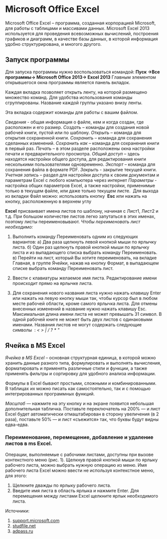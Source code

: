 # Microsoft Office Excel
Microsoft Office Excel – программа, созданная корпорацией Microsoft, для работы с таблицами и массивами данных. Microsoft Excel 2013 используется для проведения всевозможных вычислений, построения графиков и диаграмм, в качестве базы данных, в которой информация удобно структурирована, и многого другого.

## Запуск программы
Для запуска программы нужно воспользоваться командой:
**Пуск →Все программы→ Microsoft Office 2013→ Excel 2013**
Главным элементом открывшегося окна программы является панель вкладок.

Каждая вкладка позволяет открыть ленту, на которой размещено множество команд. Для удобства использования команды сгруппированы. Название каждой группы указано внизу ленты.

Эта вкладка содержит команды для работы с вашим файлом.

*Сведения* - общая информация о файле, кем и когда создан, где расположен и его размер.
*Создать* – команды для создания новой рабочей книги, пустой или по шаблону.
*Открыть* – команда для открытия сохраненной книги.
*Сохранить* – команда для сохранения сделанных изменений.
*Сохранить как* – команда для сохранения книги в первый раз.
*Печать* – в этом разделе расположены окна настройки печати и предварительного просмотра.
*Общий доступ* – здесь находятся настройки общего доступа, для редактирования книги несколькими пользователями одновременно.
*Экспорт* – команда для сохранения файла в формате PDF.
*Закрыть* - закрытие текущей книги.
*Учетная запись* – раздел для настройки доступа к своим документам и параметрам Excel с любого компьютера через интернет
*Параметры* - настройка общих параметров Excel, а также настройки, применимые только в текущем файле, или даже только текущем листе.
 Для выхода из вкладки Файл можно: использовать кнопку  **Esc** или нажать на кнопку, расположенную в верхнем углу

**Excel** присваивает имена листов по шаблону, начиная с Лист1, Лист2 и т.д. При большом количестве листов легко запутаться в этих именах, поэтому листы переименовывают. 
*Чтобы переименовать лист необходимо:*
1) Выполнить команду Переименовать одним из следующих вариантов:
а) Два раза щелкнуть левой кнопкой мыши по ярлычку листа.
б) Один раз щелкнуть правой кнопкой мыши по ярлычку листа и из выпадающего списка выбрать команду Переименовать.
в) Перейти на лист, который Вы хотите переименовать, на вкладке Главная, в группе Ячейки, нажав на кнопку Формат, в выпадающем списке выбрать команду Переименовать лист.

2) Ввести с клавиатуры желаемое имя листа. Редактирование имени происходит прямо на ярлычке листа.
3) Для сохранения нового названия листа нужно нажать клавишу Enter или нажать на левую кнопку мыши так, чтобы курсор был в любом месте рабочей области, кроме самого ярлычка листа. Для отмены внесенных изменений в название нужно нажать клавишу Esc.
Максимальная длина имени листа не может превышать 31 символ. В одной рабочей книге не может быть двух листов с одинаковыми именами. Названия листов не могут содержать следующие символы  : *< > | / ? * "*
## Ячейка в MS Excel

*Ячейка в MS Excel* – основная структурная единица, в которой можно хранить данные разного типа, формулировать и выполнять вычисления, форматировать и применять различные стили и функции, а также применять фильтры и сортировку для удобного анализа информации.

Формулы в Excel бывают простыми, сложными и комбинированными. В таблицах их можно писать как самостоятельно, так и с помощью интегрированных программных функций.

*Масштаб* — нажмите на эту кнопку и на экране появится небольшая дополнительная табличка. Поставьте переключатель на 200% — и лист Excel будет автоматически отмаштабирован в сторону увеличения (в 2 раза), поставьте 50% — и лист «съежится» так, что буквы будут видны едва-едва.

### Переименование, перемещение, добавление и удаление листов в ms Excel.

Операции, выполняемые с рабочими листами, доступны при вызове контекстного меню (рис. 1). Щелкнув правой кнопкой мыши по ярлыку рабочего листа, можно выбрать нужную операцию из меню.
Имя рабочего листа Excel можно ввести не используя контекстное меню, для этого:
1. Щелкните дважды по ярлыку рабочего листа.
2. Введите имя листа в область ярлыка и нажмите Enter.
Для перемещения между листами Excel щелкните ярлык необходимого листа.

Источники:
1. [support.microsoft.com](https://support.microsoft.com/ru-ru/office/%D0%BC%D0%B0%D1%81%D1%88%D1%82%D0%B0%D0%B1%D0%B8%D1%80%D0%BE%D0%B2%D0%B0%D1%82%D1%8C-%D1%82%D0%B0%D0%B1%D0%BB%D0%B8%D1%86%D1%83-34a91eb5-8b4e-4a8a-ab28-b6492012eaae)
2. [studfile.net](https://studfile.net/preview/7720067/page:2/)
3. [adpass.ru](https://adpass.ru/formuly-excel-neobhodimye-v-rabote-razbiraem-s-primerami/?ysclid=lqp4jj3s2v575192455)